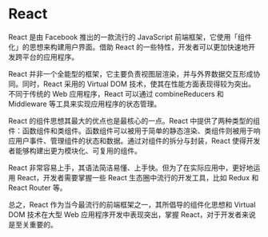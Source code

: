 # React
React 是由 Facebook 推出的一款流行的 JavaScript 前端框架，它使用「组件化」的思想来构建用户界面。借助 React 的一些特性，开发者可以更加快速地开发跨平台的应用程序。

React 并非一个全能型的框架，它主要负责视图层渲染，并与外界数据交互形成协同。同时，React 采用的 Virtual DOM 技术，使其在性能方面表现得较为突出。不同于传统的 Web 应用程序，React 可以通过 combineReducers 和 Middleware 等工具来实现应用程序的状态管理。

React 的组件思想其最大的优点也是最核心的一点。React 中提供了两种类型的组件：函数组件和类组件。函数组件可以被用于简单的静态渲染、类组件则被用于响应用户事件、管理组件的状态和数据。通过对组件的拆分与封装，React 使得开发者能够构建出更为模块化、可复用的组件。

React 非常容易上手，其语法简洁易懂、上手快。但为了在实际应用中，更好地运用 React，开发者需要掌握一些 React 生态圈中流行的开发工具，比如 Redux 和 React Router 等。

总之，React 作为当今最流行的前端框架之一，其所倡导的组件化思想和 Virtual DOM 技术在大型 Web 应用程序开发中表现突出，掌握 React，对于开发者来说是至关重要的。